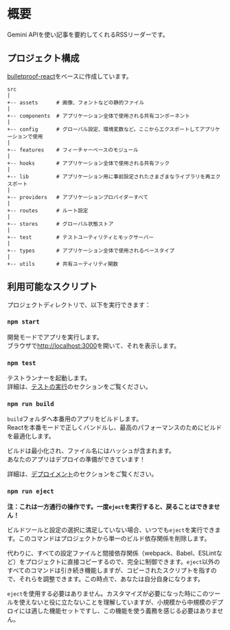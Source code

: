 # 概要
Gemini APIを使い記事を要約してくれるRSSリーダーです。

## プロジェクト構成

[bulletproof-react](https://github.com/alan2207/bulletproof-react)をベースに作成しています。

```
src
|
+-- assets      # 画像、フォントなどの静的ファイル
|
+-- components  # アプリケーション全体で使用される共有コンポーネント
|
+-- config      # グローバル設定、環境変数など。ここからエクスポートしてアプリケーションで使用
|
+-- features    # フィーチャーベースのモジュール
|
+-- hooks       # アプリケーション全体で使用される共有フック
|
+-- lib         # アプリケーション用に事前設定されたさまざまなライブラリを再エクスポート
|
+-- providers   # アプリケーションプロバイダーすべて
|
+-- routes      # ルート設定
|
+-- stores      # グローバル状態ストア
|
+-- test        # テストユーティリティとモックサーバー
|
+-- types       # アプリケーション全体で使用されるベースタイプ
|
+-- utils       # 共有ユーティリティ関数
```

## 利用可能なスクリプト

プロジェクトディレクトリで、以下を実行できます：

### `npm start`

開発モードでアプリを実行します。\
ブラウザで[http://localhost:3000](http://localhost:3000)を開いて、それを表示します。

### `npm test`

テストランナーを起動します。\
詳細は、[テストの実行](https://facebook.github.io/create-react-app/docs/running-tests)のセクションをご覧ください。

### `npm run build`

`build`フォルダへ本番用のアプリをビルドします。\
Reactを本番モードで正しくバンドルし、最高のパフォーマンスのためにビルドを最適化します。

ビルドは最小化され、ファイル名にはハッシュが含まれます。\
あなたのアプリはデプロイの準備ができています！

詳細は、[デプロイメント](https://facebook.github.io/create-react-app/docs/deployment)のセクションをご覧ください。

### `npm run eject`

**注：これは一方通行の操作です。一度`eject`を実行すると、戻ることはできません！**

ビルドツールと設定の選択に満足していない場合、いつでも`eject`を実行できます。このコマンドはプロジェクトから単一のビルド依存関係を削除します。

代わりに、すべての設定ファイルと間接依存関係（webpack、Babel、ESLintなど）をプロジェクトに直接コピーするので、完全に制御できます。`eject`以外のすべてのコマンドは引き続き機能しますが、コピーされたスクリプトを指すので、それらを調整できます。この時点で、あなたは自分自身になります。

`eject`を使用する必要はありません。カスタマイズが必要になった時にこのツールを使えないと役に立たないことを理解していますが、小規模から中規模のデプロイには適した機能セットですし、この機能を使う義務を感じる必要はありません。

